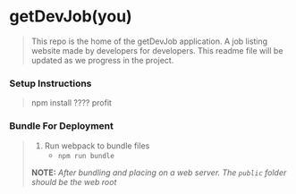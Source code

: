 # getDevJob(you) 

> This repo is the home of the getDevJob application. A job listing website made by developers for developers. This readme file will be updated as we progress in the project.

### Setup Instructions

> 
> 
> npm install
> ????
> profit
>
>
>
>
> 

### Bundle For Deployment

> 1. Run webpack to bundle files
>    - `npm run bundle`
> 
> **NOTE:** *After bundling and placing on a web server. The `public` folder should be the web root*
